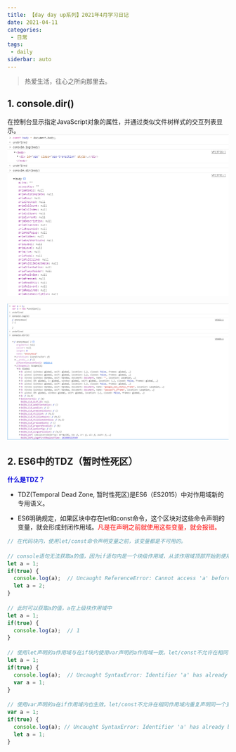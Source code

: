 ```yaml
---
title: 【day day up系列】2021年4月学习日记
date: 2021-04-11
categories:
 - 日常
tags:
 - daily
siderbar: auto
---
```


> 热爱生活，往心之所向那里去。

## 1. console.dir()
在控制台显示指定JavaScript对象的属性，并通过类似文件树样式的交互列表显示。
![](../images/daily-006.png)

![](../images/daily-007.png)

## 2. ES6中的TDZ（暂时性死区）
**<font color="#0000dd">什么是TDZ？</font>**
- TDZ(Temporal Dead Zone, 暂时性死区)是ES6（ES2015）中对作用域新的专用语义。

- ES6明确规定，如果区块中存在let和const命令，这个区块对这些命令声明的变量，就会形成封闭作用域。<font color="#ff0000">凡是在声明之前就使用这些变量，就会报错。</font>

```js
// 在代码块内，使用let/const命令声明变量之前，该变量都是不可用的。

// console语句无法获取a的值，因为if语句内是一个块级作用域，从该作用域顶部开始到使用let声明a之前，a都不可用。
let a = 1;
if(true) {
  console.log(a);  // Uncaught ReferenceError: Cannot access 'a' before initialization
  let a = 2;   
}

// 此时可以获取a的值，a在上级块作用域中
let a = 1;
if(true) {
  console.log(a);  // 1 
}

// 使用let声明的a作用域与在if块内使用var声明的a作用域一致。let/const不允许在相同作用域内重复声明同一个变量。
let a = 1;
if(true) {
  console.log(a);  // Uncaught SyntaxError: Identifier 'a' has already been declared
  var a = 1;
}

// 使用var声明的a在if作用域内也生效。let/const不允许在相同作用域内重复声明同一个变量。
var a = 1;
if(true) {
  console.log(a); // Uncaught SyntaxError: Identifier 'a' has already been declared
  let a = 1;
}
```

